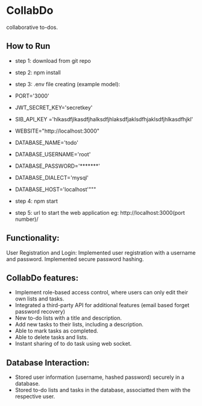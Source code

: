 # CollabDo
collaborative to-dos.
## How to Run
* step 1: download from git repo
* step 2: npm install
* step 3: .env file creating (example model):
* PORT='3000'
* JWT_SECRET_KEY='secretkey'
* SIB_API_KEY ='hlkasdfjlkasdfjhalksdfjhlaksdfjaklsdfhjaklsdfjhlkasdfhjkl'

* WEBSITE="http://localhost:3000"
* DATABASE_NAME='todo'
* DATABASE_USERNAME='root'
* DATABASE_PASSWORD='*******'
* DATABASE_DIALECT='mysql'
* DATABASE_HOST='localhost'"""

* step 4: npm start
* step 5: url to start the web application eg: http://localhost:3000(port number)/

## Functionality:
User Registration and Login: Implemented user registration with a username and password. Implemented secure password hashing.
## CollabDo features:
* Implement role-based access control, where users can only edit their own lists and tasks.
* Integrated a third-party API for additional features (email based forget password recovery)
* New to-do lists with a title and description.
* Add new tasks to their lists, including a description.
* Able to mark tasks as completed.
* Able to delete tasks and lists.
* Instant sharing of to do task using web socket.
## Database Interaction:
* Stored user information (username, hashed password) securely in a database.
* Stored to-do lists and tasks in the database, associatted them with the respective user.

